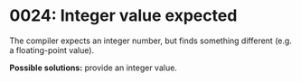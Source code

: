 # 0024: Integer value expected

The compiler expects an integer number, but finds something different \(e.g. a floating-point value\).

**Possible solutions:** provide an integer value.  


